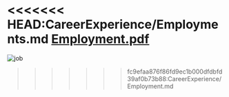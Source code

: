 <<<<<<< HEAD:CareerExperience/Employments.md
[Employment.pdf](https://github.com/user-attachments/files/17674225/Employment.pdf)
=======
![job](https://github.com/user-attachments/assets/7541be55-4090-4c27-92aa-3f219ac253db)
>>>>>>> fc9efaa876f86fd9ec1b000dfdbfd39af0b73b88:CareerExperience/Employment.md
